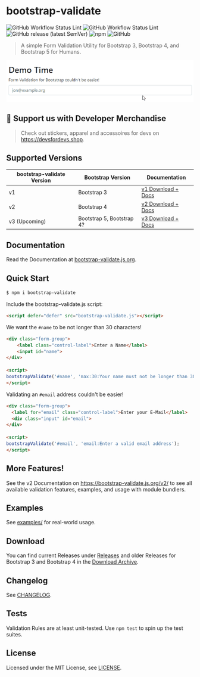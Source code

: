 # bootstrap-validate
![GitHub Workflow Status Lint](https://img.shields.io/github/workflow/status/PascaleBeier/bootstrap-validate/Lint?label=ESLint)
![GitHub Workflow Status Lint](https://img.shields.io/github/workflow/status/PascaleBeier/bootstrap-validate/Unit%20Tests?label=Jest)
![GitHub release (latest SemVer)](https://img.shields.io/github/v/release/PascaleBeier/bootstrap-validate?label=Latest)
![npm](https://img.shields.io/npm/dt/bootstrap-validate)
![GitHub](https://img.shields.io/github/license/PascaleBeier/bootstrap-validate)

> A simple Form Validation Utility for Bootstrap 3, Bootstrap 4, and Bootstrap 5 for Humans.

[![Demo](.github/images/demo.gif)](#)

## 🎉  Support us with Developer Merchandise

> Check out stickers, apparel and accessoires for devs on <https://devsfordevs.shop>.


## Supported Versions

| bootstrap-validate Version | Bootstrap Version | Documentation                |
-----------------------------|-------------------|-------------------------------
| v1 | Bootstrap 3 | [v1 Download + Docs](https://bootstrap-validate.js.org/v1) |
| v2 | Bootstrap 4 | [v2 Download + Docs](https://bootstrap-validate.js.org/v2) |
| v3 (Upcoming) | Bootstrap 5, Bootstrap 4? | [v3 Download + Docs](https://bootstrap-validate.js.org)    |

## Documentation

Read the Documentation at [bootstrap-validate.js.org](<https://bootstrap-validate.js.org>).

## Quick Start

```bash
$ npm i bootstrap-validate
```

Include the bootstrap-validate.js script:

```html
<script defer="defer" src="bootstrap-validate.js"></script>
```

We want the `#name` to be not longer than 30 characters!

```html
<div class="form-group">
    <label class="control-label">Enter a Name</label>
    <input id="name">
</div>

<script>
bootstrapValidate('#name', 'max:30:Your name must not be longer than 30 characters');
</script>
```

Validating an `#email` address couldn't be easier!

```html
<div class="form-group">
  <label for="email" class="control-label">Enter your E-Mail</label>
  <div class="input" id="email">
</div>

<script>
bootstrapValidate('#email', 'email:Enter a valid email address');
</script>
```

## More Features!

See the v2 Documentation on <https://bootstrap-validate.js.org/v2/> to
see all available validation features, examples, and usage with module bundlers.

## Examples

See [examples/](Examples) for real-world usage.

## Download

You can find current Releases under [Releases](<https://github.com/PascaleBeier/bootstrap-validate/releases>) and
older Releases for Bootstrap 3 and Bootstrap 4 in the [Download Archive](https://bootstrap-validate.js.org/v2/download.html).

## Changelog

See [CHANGELOG](CHANGELOG.md).

## Tests

Validation Rules are at least unit-tested. Use `npm test` to spin up the test suites.
## License

Licensed under the MIT License, see [LICENSE](LICENSE.md).
